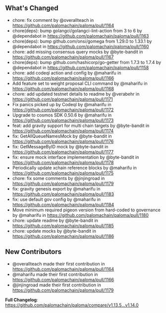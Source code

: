 ## What's Changed

* chore: fix comment by @overallteach in <https://github.com/palomachain/paloma/pull/1164>
* chore(deps): bump golangci/golangci-lint-action from 3 to 6 by @dependabot in <https://github.com/palomachain/paloma/pull/1163>
* chore(deps): bump github.com/onsi/gomega from 1.29.0 to 1.33.1 by @dependabot in <https://github.com/palomachain/paloma/pull/1160>
* chore: add missing consensus query mocks by @byte-bandit in <https://github.com/palomachain/paloma/pull/1167>
* chore(deps): bump github.com/hashicorp/go-getter from 1.7.3 to 1.7.4 by @dependabot in <https://github.com/palomachain/paloma/pull/1158>
* chore: add codeql action and config by @maharifu in <https://github.com/palomachain/paloma/pull/1166>
* Add feature set to weight proposal CLI command by @maharifu in <https://github.com/palomachain/paloma/pull/1168>
* chore: add updated testnet details to readme by @verabehr in <https://github.com/palomachain/paloma/pull/1171>
* Fix panics picked up by Codeql by @maharifu in <https://github.com/palomachain/paloma/pull/1172>
* Upgrade to cosmos SDK 0.50.6 by @maharifu in <https://github.com/palomachain/paloma/pull/1173>
* feat: add gravity support for multi chain targets by @byte-bandit in <https://github.com/palomachain/paloma/pull/1174>
* fix: GetAllQueueNamesMock by @byte-bandit in <https://github.com/palomachain/paloma/pull/1176>
* fix: GetMessageByID mock by @byte-bandit in <https://github.com/palomachain/paloma/pull/1177>
* fix: ensure mock interface implementation by @byte-bandit in <https://github.com/palomachain/paloma/pull/1178>
* Periodically update xchain reference blocks by @maharifu in <https://github.com/palomachain/paloma/pull/1175>
* chore: fix some comments by @jinjingroad in <https://github.com/palomachain/paloma/pull/1179>
* fix: gravity genesis export by @maharifu in <https://github.com/palomachain/paloma/pull/1183>
* fix: use default gov config by @maharifu in <https://github.com/palomachain/paloma/pull/1184>
* Move minimum required pigeon version from hard-coded to governance by @maharifu in <https://github.com/palomachain/paloma/pull/1180>
* chore: update readme by @byte-bandit in <https://github.com/palomachain/paloma/pull/1185>
* chore: update mocks by @byte-bandit in <https://github.com/palomachain/paloma/pull/1186>

## New Contributors

* @overallteach made their first contribution in <https://github.com/palomachain/paloma/pull/1164>
* @maharifu made their first contribution in <https://github.com/palomachain/paloma/pull/1166>
* @jinjingroad made their first contribution in <https://github.com/palomachain/paloma/pull/1179>

**Full Changelog**: <https://github.com/palomachain/paloma/compare/v1.13.5...v1.14.0>
